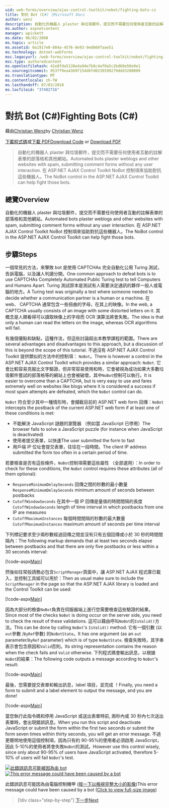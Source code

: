 ```yaml
---
uid: web-forms/overview/ajax-control-toolkit/nobot/fighting-bots-cs
title: 對抗 Bot (C#) |Microsoft Docs
author: wenz
description: 自動化的機器人 plaster 與垃圾郵件，提交而不需要任何使用者互動的註解表單的部落格和其他網站。 在 ASP.NET AJAX Con NoBot 控制項...
ms.author: aspnetcontent
manager: wpickett
ms.date: 06/02/2008
ms.topic: article
ms.assetid: 0a1917e0-884a-4576-8e93-9ed660faae51
ms.technology: dotnet-webforms
msc.legacyurl: /web-forms/overview/ajax-control-toolkit/nobot/fighting-bots-cs
msc.type: authoredcontent
ms.openlocfilehash: 41e8fda5138e4a94e7b8c4af0a5c2bd68e50e9e1
ms.sourcegitcommit: 953ff9ea4369f154d6fd0239599279ddd3280009
ms.translationtype: MT
ms.contentlocale: zh-TW
ms.lasthandoff: 07/03/2018
ms.locfileid: "37402716"
---
```

<a name="fighting-bots-c"></a><span data-ttu-id="0ea59-104">對抗 Bot (C#)</span><span class="sxs-lookup"><span data-stu-id="0ea59-104">Fighting Bots (C#)</span></span>
====================
<span data-ttu-id="0ea59-105">藉由[Christian Wenz](https://github.com/wenz)</span><span class="sxs-lookup"><span data-stu-id="0ea59-105">by [Christian Wenz](https://github.com/wenz)</span></span>

<span data-ttu-id="0ea59-106">[下載程式碼](http://download.microsoft.com/download/9/3/f/93f8daea-bebd-4821-833b-95205389c7d0/NoBot0.cs.zip)或[下載 PDF](http://download.microsoft.com/download/b/6/a/b6ae89ee-df69-4c87-9bfb-ad1eb2b23373/nobot0CS.pdf)</span><span class="sxs-lookup"><span data-stu-id="0ea59-106">[Download Code](http://download.microsoft.com/download/9/3/f/93f8daea-bebd-4821-833b-95205389c7d0/NoBot0.cs.zip) or [Download PDF](http://download.microsoft.com/download/b/6/a/b6ae89ee-df69-4c87-9bfb-ad1eb2b23373/nobot0CS.pdf)</span></span>

> <span data-ttu-id="0ea59-107">自動化的機器人 plaster 與垃圾郵件，提交而不需要任何使用者互動的註解表單的部落格和其他網站。</span><span class="sxs-lookup"><span data-stu-id="0ea59-107">Automated bots plaster weblogs and other websites with spam, submitting comment forms without any user interaction.</span></span> <span data-ttu-id="0ea59-108">在 ASP.NET AJAX Control Toolkit NoBot 控制項來協助對抗這些機器人。</span><span class="sxs-lookup"><span data-stu-id="0ea59-108">The NoBot control in the ASP.NET AJAX Control Toolkit can help fight those bots.</span></span>


## <a name="overview"></a><span data-ttu-id="0ea59-109">總覽</span><span class="sxs-lookup"><span data-stu-id="0ea59-109">Overview</span></span>

<span data-ttu-id="0ea59-110">自動化的機器人 plaster 與垃圾郵件，提交而不需要任何使用者互動的註解表單的部落格和其他網站。</span><span class="sxs-lookup"><span data-stu-id="0ea59-110">Automated bots plaster weblogs and other websites with spam, submitting comment forms without any user interaction.</span></span> <span data-ttu-id="0ea59-111">在 ASP.NET AJAX Control Toolkit NoBot 控制項來協助對抗這些機器人。</span><span class="sxs-lookup"><span data-stu-id="0ea59-111">The NoBot control in the ASP.NET AJAX Control Toolkit can help fight those bots.</span></span>

## <a name="steps"></a><span data-ttu-id="0ea59-112">步驟</span><span class="sxs-lookup"><span data-stu-id="0ea59-112">Steps</span></span>

<span data-ttu-id="0ea59-113">一個常見的方法，來擊敗 bot 是使用 CAPTCHAs 完全自動化公用 Turing 測試，告訴電腦，以及讓人判讀分開。</span><span class="sxs-lookup"><span data-stu-id="0ea59-113">One common approach to defeat bots is to use CAPTCHAs Completely Automated Public Turing test to tell Computers and Humans Apart.</span></span> <span data-ttu-id="0ea59-114">Turing 測試原本是測試有人需要決定通訊的夥伴一般人或電腦的地方。</span><span class="sxs-lookup"><span data-stu-id="0ea59-114">A Turing test was originally a test where someone needed to decide whether a communication partner is a human or a machine.</span></span> <span data-ttu-id="0ea59-115">在 web、 CAPTCHA 通常包含一些扭曲的字母，在其上的映像。</span><span class="sxs-lookup"><span data-stu-id="0ea59-115">In the web, a CAPTCHA usually consists of an image with some distorted letters on it.</span></span> <span data-ttu-id="0ea59-116">其概念是人類看得可以讀取映像上的字母而 OCR 演算法將會失敗。</span><span class="sxs-lookup"><span data-stu-id="0ea59-116">The idea is that only a human can read the letters on the image, whereas OCR algorithms will fail.</span></span>

<span data-ttu-id="0ea59-117">有幾個優點和缺點，這種作法，但這些討論超出本教學課程的範圍。</span><span class="sxs-lookup"><span data-stu-id="0ea59-117">There are several advantages and disadvantages to this approach, but a discussion of this is beyond the scope of this tutorial.</span></span> <span data-ttu-id="0ea59-118">不過沒有 ASP.NET AJAX Control Toolkit 提供類似的方法中的控制項： `NoBot`。</span><span class="sxs-lookup"><span data-stu-id="0ea59-118">There is however a control in the ASP.NET AJAX Control Toolkit which provides a similar approach: `NoBot`.</span></span> <span data-ttu-id="0ea59-119">它會比較容易克服比文字驗證，但非常容易使用和時，它會被視為成功如果大多數垃圾郵件嘗試的部落格等的網站上也會被破壞，其中`NoBot`控制可以執行。</span><span class="sxs-lookup"><span data-stu-id="0ea59-119">It is easier to overcome than a CAPTCHA, but is very easy to use and fares extremely well on websites like blogs where it is considered a success if most spam attempts are defeated, which the `NoBot` control can do.</span></span>

<span data-ttu-id="0ea59-120">`NoBot` 符合至少其中一種情形時，會攔截目前的 ASP.NET web form 回傳：</span><span class="sxs-lookup"><span data-stu-id="0ea59-120">`NoBot` intercepts the postback of the current ASP.NET web form if at least one of these conditions is met:</span></span>

- <span data-ttu-id="0ea59-121">不能解決 JavaScript 謎題的瀏覽器 （例如當 JavaScript 已停用）</span><span class="sxs-lookup"><span data-stu-id="0ea59-121">The browser fails to solve a JavaScript puzzle (for instance when JavaScript is deactivated)</span></span>
- <span data-ttu-id="0ea59-122">使用者提交表單，以快速</span><span class="sxs-lookup"><span data-stu-id="0ea59-122">The user submitted the form to fast</span></span>
- <span data-ttu-id="0ea59-123">用戶端 IP 位址會提交表單，往往在一段時間。</span><span class="sxs-lookup"><span data-stu-id="0ea59-123">The client IP address submitted the form too often in a certain period of time.</span></span>

<span data-ttu-id="0ea59-124">若要檢查是否有這些條件，`NoBot`控制項需要這些屬性 （全部選用）：</span><span class="sxs-lookup"><span data-stu-id="0ea59-124">In order to check for these conditions, the `NoBot` control requires these attributes (all of them optional):</span></span>

- <span data-ttu-id="0ea59-125">`ResponseMinimumDelaySeconds` 回傳之間的秒數的最小數量</span><span class="sxs-lookup"><span data-stu-id="0ea59-125">`ResponseMinimumDelaySeconds` minimum amount of seconds between postbacks</span></span>
- <span data-ttu-id="0ea59-126">`CutoffWindowSeconds` 在其中一個 IP 回傳是量值的時間間隔的長度</span><span class="sxs-lookup"><span data-stu-id="0ea59-126">`CutoffWindowSeconds` length of time interval in which postbacks from one IP are measures</span></span>
- <span data-ttu-id="0ea59-127">`CutoffMaximumInstances` 每個時間間隔的秒數的最大數量</span><span class="sxs-lookup"><span data-stu-id="0ea59-127">`CutoffMaximumInstances` maximum amount of seconds per time interval</span></span>

<span data-ttu-id="0ea59-128">下列標記要求至少兩秒數經過回傳之間並沒有只有五個回傳或小於 30 秒的時間間隔內：</span><span class="sxs-lookup"><span data-stu-id="0ea59-128">The following markup demands that at least two seconds elapse between postbacks and that there are only five postbacks or less within a 30 seconds interval:</span></span>

[!code-aspx[Main](fighting-bots-cs/samples/sample1.aspx)]

<span data-ttu-id="0ea59-129">然後如往常般請務必包含`ScriptManager`頁面中，讓 ASP.NET AJAX 程式庫已載入，並控制工具組可以用於：</span><span class="sxs-lookup"><span data-stu-id="0ea59-129">Then as usual make sure to include the `ScriptManager` in the page so that the ASP.NET AJAX library is loaded and the Control Toolkit can be used:</span></span>

[!code-aspx[Main](fighting-bots-cs/samples/sample2.aspx)]

<span data-ttu-id="0ea59-130">因為大部分的檢查`NoBot`負責在伺服器端上進行您需要檢查這些驗證的結果。</span><span class="sxs-lookup"><span data-stu-id="0ea59-130">Since most of the checks `NoBot` is doing occur on the server side, you need to check the result of these validations.</span></span> <span data-ttu-id="0ea59-131">這可以藉由呼叫`NoBot`的`IsValid()`方法。</span><span class="sxs-lookup"><span data-stu-id="0ea59-131">This can be done by calling `NoBot`'s `IsValid()` method.</span></span> <span data-ttu-id="0ea59-132">它有一個引數 (以`out`參數 /`ByRef`參數) 的`NoBotState`。</span><span class="sxs-lookup"><span data-stu-id="0ea59-132">It has one argument (as an `out` parameter/`ByRef` parameter) which is of type `NoBotState`.</span></span> <span data-ttu-id="0ea59-133">檢查失敗時，其字串表示會包含原因和`Valid`否則。</span><span class="sxs-lookup"><span data-stu-id="0ea59-133">Its string representation contains the reason when the check fails and `Valid` otherwise.</span></span> <span data-ttu-id="0ea59-134">下列程式碼會輸出訊息，以根據`NoBot`的結果：</span><span class="sxs-lookup"><span data-stu-id="0ea59-134">The following code outputs a message according to `NoBot`'s result:</span></span>

[!code-aspx[Main](fighting-bots-cs/samples/sample3.aspx)]

<span data-ttu-id="0ea59-135">最後，您需要提交表單和輸出訊息，label 項目，並完成 ！</span><span class="sxs-lookup"><span data-stu-id="0ea59-135">Finally, you need a form to submit and a label element to output the message, and you are done!</span></span>

[!code-aspx[Main](fighting-bots-cs/samples/sample4.aspx)]

<span data-ttu-id="0ea59-136">當您執行此指令碼和停用 JavaScript 或送出表單時前, 兩秒內或 30 秒內七次送出表單時，會出現錯誤訊息。</span><span class="sxs-lookup"><span data-stu-id="0ea59-136">When you run this script and deactivate JavaScript or submit the form within the first two seconds or submit the form seven times within thirty seconds, you will get an error message.</span></span> <span data-ttu-id="0ea59-137">不過更聰明地使用這個控制項，因為只有約 90-95%的使用者必須啟用 JavaScript，因此 5-10%的使用者將會失敗`NoBot`的測試。</span><span class="sxs-lookup"><span data-stu-id="0ea59-137">However use this control wisely, since only about 90-95% of users have JavaScript activated, therefore 5-10% of users will fail `NoBot`'s test.</span></span>


<span data-ttu-id="0ea59-138">[![此錯誤訊息可能被因為由 bot](fighting-bots-cs/_static/image2.png)](fighting-bots-cs/_static/image1.png)</span><span class="sxs-lookup"><span data-stu-id="0ea59-138">[![This error message could have been caused by a bot](fighting-bots-cs/_static/image2.png)](fighting-bots-cs/_static/image1.png)</span></span>

<span data-ttu-id="0ea59-139">此錯誤訊息可能因為由電腦控制機甲 ([按一下以檢視完整大小的影像](fighting-bots-cs/_static/image3.png))</span><span class="sxs-lookup"><span data-stu-id="0ea59-139">This error message could have been caused by a bot ([Click to view full-size image](fighting-bots-cs/_static/image3.png))</span></span>

> [!div class="step-by-step"]
> [<span data-ttu-id="0ea59-140">下一步</span><span class="sxs-lookup"><span data-stu-id="0ea59-140">Next</span></span>](fighting-bots-vb.md)
